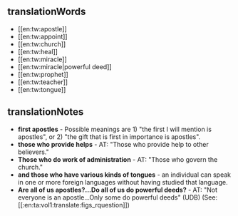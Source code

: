 ## translationWords

* [[en:tw:apostle]]
* [[en:tw:appoint]]
* [[en:tw:church]]
* [[en:tw:heal]]
* [[en:tw:miracle]]
* [[en:tw:miracle|powerful deed]]
* [[en:tw:prophet]]
* [[en:tw:teacher]]
* [[en:tw:tongue]]

## translationNotes

* **first apostles** - Possible meanings are 1) "the first I will mention is apostles", or 2) "the gift that is first in importance is apostles".
* **those who provide helps** - AT: "Those who provide help to other believers."
* **Those who do work of administration** - AT: "Those who govern the church."
* **and those who have various kinds of tongues** - an individual can speak in one or more foreign languages without having studied that language.
* **Are all of us apostles?...Do all of us do powerful deeds?** - AT: "Not everyone is an apostle...Only some do powerful deeds" (UDB) (See: [[:en:ta:vol1:translate:figs_rquestion]])
